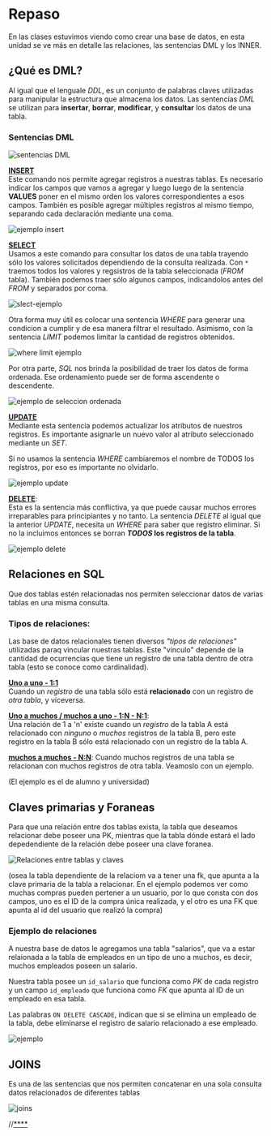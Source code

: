 # Repaso 

En las clases estuvimos viendo como crear una base de datos, en esta unidad se ve más en detalle las relaciones, las sentencias DML y los INNER. 

## ¿Qué es DML?  
Al igual que el lenguale *DDL*, es un conjunto de palabras claves utilizadas para manipular la estructura que almacena los datos. Las sentencias *DML* se utilizan para **insertar**, **borrar**, **modificar**, y **consultar** los datos de una tabla. 

### Sentencias DML 

![sentencias DML](img/sentencias-dml.PNG) 

<u>**INSERT**</u> 
<br>
Este comando nos permite agregar registros a nuestras tablas. Es necesario indicar los campos que vamos a agregar y luego luego de la sentencia **VALUES** poner en el mismo orden los valores correspondientes a esos campos. También es posible agregar múltiples registros al mismo tiempo, separando cada declaración mediante una coma. 

![ejemplo insert](img/insert-ejemplo.PNG) 

<u>**SELECT**</u> 
<br>
Usamos a este comando para consultar los datos de una tabla trayendo sólo los valores solicitados dependiendo de la consulta realizada. Con `*` traemos todos los valores y regsistros de la tabla seleccionada (*FROM* tabla). También podemos traer sólo algunos campos, indicandolos antes del *FROM* y separados por coma. 

![slect-ejemplo](img/select-ejemplo.PNG) 

Otra forma muy útil es colocar una sentencia *WHERE* para generar una condicion a cumplir y de esa manera filtrar el resultado. Asimismo, con la sentencia *LIMIT* podemos limitar la cantidad de registros obtenidos. 

![where limit ejemplo](img/where-limit-ejemplo.PNG) 

Por otra parte, *SQL* nos brinda la posibilidad de traer los datos de forma ordenada. Ese ordenamiento puede ser de forma ascendente o descendente.  

![ejemplo de seleccion ordenada](img/select-asc-ejemplo.PNG) 

<u>**UPDATE**</u>
<br>
Mediante esta sentencia podemos actualizar los atributos de nuestros registros. Es importante asignarle un nuevo valor al atributo seleccionado mediante un *SET*. 

Si no usamos la sentencia *WHERE* cambiaremos el nombre de TODOS los registros, por eso es importante no olvidarlo. 

![ejemplo update](img/ejemplo-update.PNG)
 
<u>**DELETE**</u>: 
<br>
Esta es la sentencia más conflictiva, ya que puede causar muchos errores irreparables para principiantes y no tanto. La sentencia *DELETE* al igual que la anterior *UPDATE*, necesita un *WHERE* para saber que registro eliminar. Si no la incluimos entonces se borran ***TODOS* los registros de la tabla**. 

![ejemplo delete](img/ejemplo-delete.PNG)
 
## Relaciones en SQL 

Que dos tablas estén relacionadas nos permiten seleccionar datos de varias tablas en una misma consulta. 

### Tipos de relaciones: 

Las base de datos relacionales tienen diversos *"tipos de relaciones"* utilizadas paraq vincular nuestras tablas. Este "vinculo" depende de la cantidad de ocurrencias que tiene un registro de una tabla dentro de otra tabla (esto se conoce como cardinalidad). 

<u>**Uno a uno - 1:1**</u> 
<br>
Cuando un *registro* de una tabla sólo está **relacionado** con un registro de *otra tabla*, y viceversa.  

<u>**Uno a muchos / muchos a uno - 1:N - N:1**</u>:
<br>
Una relación de 1 a 'n' existe cuando un *registro* de la tabla A está relacionado con *ninguno* o *muchos* registros de la tabla B, pero este registro en la tabla B sólo está relacionado con un registro de la tabla A.  

<u>**muchos a muchos - N:N**</u>: 
Cuando muchos registros de una tabla se relacionan con muchos registros de otra tabla. Veamoslo con un ejemplo. 

(El ejemplo es el de alumno y universidad) 


## Claves primarias y Foraneas 
Para que una relación entre dos tablas exista, la tabla que deseamos relacionar debe poseer una PK, mientras que la tabla dónde estará el lado depedendiente de la relación debe poseer una clave foranea. 

![Relaciones entre tablas y claves](img/relaciones-y-claves.PNG) 

(osea la tabla dependiente de la relaciom va a tener una fk, que apunta a la clave primaria de la tabla a relacionar. 
En el ejemplo podemos ver como muchas compras pueden pertener a un usuario, por lo que consta con dos campos, uno es el ID de la compra única realizada, y el otro es una FK que apunta al id del usuario que realizó la compra) 

### Ejemplo de relaciones 

A nuestra base de datos le agregamos una tabla "salarios", que va a estar relaionada a la tabla de empleados en un tipo de uno a muchos, es decir, muchos empleados poseen un salario. 

Nuestra tabla posee un `id_salario` que funciona como *PK* de cada registro y un campo `id_empleado` que funciona como *FK* que apunta al ID de un empleado en esa tabla. 

Las palabras `ON DELETE CASCADE`, indican que si se elimina un empleado de la tabla, debe eliminarse el registro de salario relacionado a ese empleado. 

![ejemplo](img/ejemplo-relacio-muichos-a-uno-claves.PNG)  

## JOINS 
Es una de las sentencias que nos permiten concatenar en una sola consulta datos relacionados de diferentes tablas 

![joins](img/joins-ejemplo.PNG)




//<u>****</u>
 